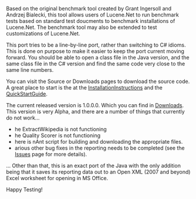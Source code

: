 Based on the original benchmark tool created by Grant Ingersoll and Andrzej Bialecki, this tool allows users of Lucene.Net to run benchmark tests based on standard test doucments to benchmark installations of Lucene.Net.  The benchmark tool may also be extended to test customizations of Lucene.Net.

This port tries to be a line-by-line port, rather than switching to C# idioms.  This is done on purpose to make it easier to keep the port current moving forward.  You should be able to open a class file in the Java version, and the same class file in the C# version and find the same code very close to the same line numbers.

You can visit the Source or Downloads pages to download the source code.  A great place to start is the at the [InstallationInstructions](InstallationInstructions.md) and the [QuickStartGuide](QuickStartGuide.md).

The current released version is 1.0.0.0.  Which you can find in [Downloads](Downloads.md).  This version is very Alpha, and there are a number of things that currently do not work...

  * he ExtractWikipedia is not functioning
  * he Quality Scorer is not functioning
  * here is nAnt script for building and downloading the appropriate files.
  * arious other bug fixes in the reporting needs to be completed (see the [Issues](Issues.md) page for more details).

... Other than that, this is an exact port of the Java with the only addition being that it saves its reporting data out to an Open XML (2007 and beyond) Excel worksheet for opening in MS Office.

Happy Testing!